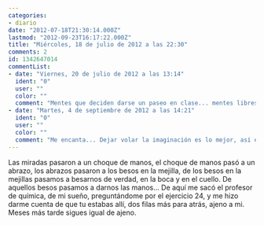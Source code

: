 ```yaml
---
categories:
- diario
date: "2012-07-18T21:30:14.000Z"
lastmod: "2012-09-23T16:17:22.000Z"
title: "Miércoles, 18 de julio de 2012 a las 22:30"
comments: 2
id: 1342647014
commentList:
- date: "Viernes, 20 de julio de 2012 a las 13:14"
  ident: "0"
  user: ""
  color: ""
  comment: "Mentes que deciden darse un paseo en clase... mentes libres... mentes encerradas en clases..."
- date: "Martes, 4 de septiembre de 2012 a las 14:21"
  ident: "0"
  user: ""
  color: ""
  comment: "Me encanta... Dejar volar la imaginación es lo mejor, así es como descubrí mi afán por la poesía, en las clases de filosofía, escribiendote poemas sin que tu lo sepas..."
---
```


Las miradas pasaron a un choque de manos, el choque de manos pasó a un abrazo, los abrazos pasaron a los besos en la mejilla, de los besos en la mejillas pasamos a besarnos de verdad, en la boca y en el cuello. De aquellos besos pasamos a darnos las manos... De aquí me sacó el profesor de química, de mi sueño, preguntándome por el ejercicio 24, y me hizo darme cuenta de que tu estabas allí, dos filas más para atrás, ajeno a mi.  
Meses más tarde sigues igual de ajeno.